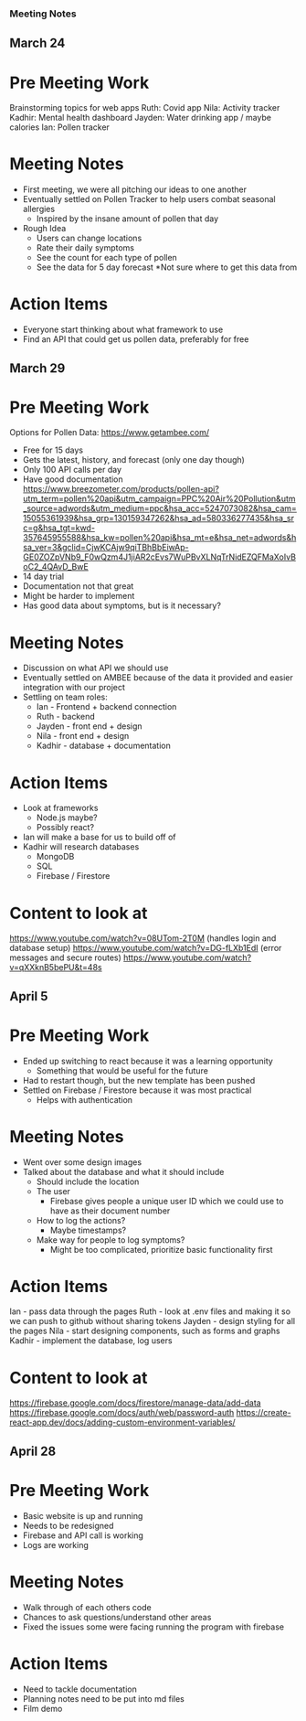 ### Meeting Notes

## March 24
# Pre Meeting Work
Brainstorming topics for web apps 
Ruth: Covid app 
Nila: Activity tracker
Kadhir: Mental health dashboard 
Jayden: Water drinking app / maybe calories
Ian: Pollen tracker 
# Meeting Notes
* First meeting, we were all pitching our ideas to one another
* Eventually settled on Pollen Tracker to help users combat seasonal allergies 
    * Inspired by the insane amount of pollen that day 
* Rough Idea
    * Users can change locations
    * Rate their daily symptoms 
    * See the count for each type of pollen
    * See the data for 5 day forecast 
    *Not sure where to get this data from 
# Action Items
* Everyone start thinking about what framework to use 
* Find an API that could get us pollen data, preferably for free

## March 29
# Pre Meeting Work
Options for Pollen Data: https://www.getambee.com/
* Free for 15 days 
* Gets the latest, history, and forecast (only one day though) 
* Only 100 API calls per day 
* Have good documentation 
https://www.breezometer.com/products/pollen-api?utm_term=pollen%20api&utm_campaign=PPC%20Air%20Pollution&utm_source=adwords&utm_medium=ppc&hsa_acc=5247073082&hsa_cam=15055361939&hsa_grp=130159347262&hsa_ad=580336277435&hsa_src=g&hsa_tgt=kwd-357645955588&hsa_kw=pollen%20api&hsa_mt=e&hsa_net=adwords&hsa_ver=3&gclid=CjwKCAjw9qiTBhBbEiwAp-GE0ZOZpVNb9_F0wQzm4J1jiAR2cEvs7WuPBvXLNqTrNidEZQFMaXoIvBoC2_4QAvD_BwE
* 14 day trial 
* Documentation not that great 
* Might be harder to implement
* Has good data about symptoms, but is it necessary? 
# Meeting Notes
* Discussion on what API we should use
* Eventually settled on AMBEE because of the data it provided and easier integration with our project
* Settling on team roles:
    * Ian - Frontend + backend connection
    * Ruth - backend 
    * Jayden - front end + design 
    * Nila - front end + design 
    * Kadhir - database + documentation
# Action Items
* Look at frameworks
    * Node.js maybe? 
    * Possibly react? 
* Ian will make a base for us to build off of 
* Kadhir will research databases 
    * MongoDB
    * SQL 
    * Firebase / Firestore 
# Content to look at
https://www.youtube.com/watch?v=08UTom-2T0M (handles login and database setup)
https://www.youtube.com/watch?v=DG-fLXb1EdI (error messages and secure routes)
https://www.youtube.com/watch?v=qXXknB5bePU&t=48s 

## April 5
# Pre Meeting Work
* Ended up switching to react because it was a learning opportunity 
    * Something that would be useful for the future 
* Had to restart though, but the new template has been pushed
* Settled on Firebase / Firestore because it was most practical 
    * Helps with authentication 
# Meeting Notes
* Went over some design images 
* Talked about the database and what it should include
    * Should include the location 
    * The user 
        * Firebase gives people a unique user ID which we could use to have as their document number 
    * How to log the actions?
        * Maybe timestamps? 
    * Make way for people to log symptoms? 
        * Might be too complicated, prioritize basic functionality first
# Action Items
Ian - pass data through the pages 
Ruth - look at .env files and making it so we can push to github without sharing tokens 
Jayden - design styling for all the pages 
Nila - start designing components, such as forms and graphs 
Kadhir - implement the database, log users 
# Content to look at
https://firebase.google.com/docs/firestore/manage-data/add-data
https://firebase.google.com/docs/auth/web/password-auth
https://create-react-app.dev/docs/adding-custom-environment-variables/

## April 28
# Pre Meeting Work
* Basic website is up and running 
* Needs to be redesigned 
* Firebase and API call is working 
* Logs are working
# Meeting Notes
* Walk through of each others code 
* Chances to ask questions/understand other areas 
* Fixed the issues some were facing running the program with firebase
# Action Items
* Need to tackle documentation 
* Planning notes need to be put into md files
* Film demo